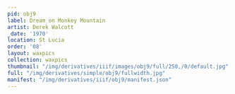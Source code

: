 ```yaml
---
pid: obj9
label: Dream on Monkey Mountain
artist: Derek Walcott
_date: '1970'
location: St Lucia
order: '08'
layout: waxpics
collection: waxpics
thumbnail: "/img/derivatives/iiif/images/obj9/full/250,/0/default.jpg"
full: "/img/derivatives/simple/obj9/fullwidth.jpg"
manifest: "/img/derivatives/iiif/obj9/manifest.json"
---
```

